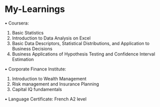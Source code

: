 # My-Learnings
•	Coursera:
1.	Basic Statistics
2.	Introduction to Data Analysis on Excel
3.	Basic Data Descriptors, Statistical Distributions, and Application to Business Decisions
4.	Business Applications of Hypothesis Testing and Confidence Interval Estimation

•	Corporate Finance Institute:
1.	Introduction to Wealth Management 
2.	Risk management and Insurance Planning
3.	Capital IQ fundamentals

•	Language Certificate: French A2 level 
